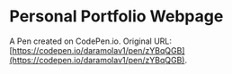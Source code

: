 # Personal Portfolio Webpage

A Pen created on CodePen.io. Original URL: [https://codepen.io/daramolav1/pen/zYBqQGB](https://codepen.io/daramolav1/pen/zYBqQGB).


